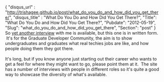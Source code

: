 {
 "disqus_url" : "http://trishagee.github.io/post/what_do_you_do_and_how_did_you_get_there/",
 "disqus_title" : "What Do You Do and How Did You Get There?",
 "Title": "What Do You Do and How Did You Get There?",
 "Pubdate": "2012-05-19",
 "Slug": "what_do_you_do_and_how_did_you_get_there",
 "Section": "post"
}
So <a href="http://careers.grad-dc.co.uk/2012/05/18/107/">yet another interview</a> with me is available, but this one is in written form. &nbsp;It's for the Graduate Developer Community, the aim is to show undergraduates and graduates what real techies jobs are like, and how people doing them they got there.<br /><br />It's long, but if you know anyone just starting out their career who wants to get a feel for where they might want to go, please point them at it. &nbsp;The site has a number of interviews with people in different roles so it's quite a good way to showcase the diversity of what's available.
